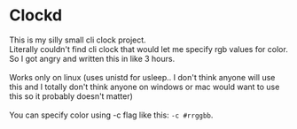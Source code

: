 # Clockd
This is my silly small cli clock project.<br>
Literally couldn't find cli clock that would let me specify rgb values for color.<br>
So I got angry and written this in like 3 hours.<br>
<br>
Works only on linux (uses unistd for usleep.. I don't think anyone will use this and I totally don't think anyone on windows or mac would want to use this so it probably doesn't matter)<br>
<br>
You can specify color using -c flag like this: `-c #rrggbb`.
